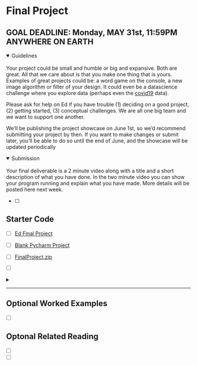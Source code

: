 # Final Project

## GOAL DEADLINE: Monday, MAY 31st, 11:59PM ANYWHERE ON EARTH

<details open>
<summary>Guidelines</summary>
<br />
Your project could be small and humble or big and expansive. Both are great. All that we care about is that you make one thing that is yours. Examples of great projects could be: a word game on the console, a new image algorithm or filter of your design. It could even be a datascience challenge where you explore data (perhaps even the <a href="https://github.com/CSSEGISandData/COVID-19">covid19</a> data).

Please ask for help on Ed if you have trouble (1) deciding on a good project, (2) getting started, (3) conceptual challenges. We are all one big team and we want to support one another.

We’ll be publishing the project showcase on June 1st, so we’d recommend submitting your project by then. If you want to make changes or submit later, you’ll be able to do so until the end of June, and the showcase will be updated periodically
</details>

<details open>
<summary>Submission</summary>
<br />
Your final deliverable is a 2 minute video along with a title and a short description of what you have done. In the two minute video you can show your program running and explain what you have made. More details will be posted here next week.
</details>

- [ ]

## Starter Code

- [ ] [Ed Final Project](final-project-exec.md)
- [ ] [Blank Pycharm Project](https://codeinplace2020.github.io/faqs/FinalProject.zip)
- [ ] [FinalProject.zip](FinalProject.zip)
- [ ] []()


<details>
<summary></summary>
<details open>
<summary>Description</summary>

<br />
<img width="600px" src="" />
<br />

</details>
<details>
<summary>Code</summary>

``
```python

```

``
```yaml

```

</details>
</details>
<hr />

## Optional Worked Examples

- [ ] []()

 ## Optonal Related Reading

- [ ] []()
- [ ] []()
